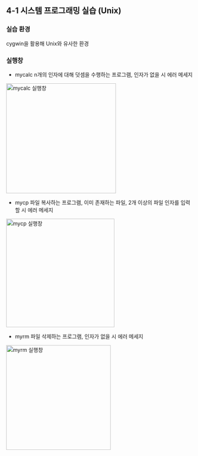 ## 4-1 시스템 프로그래밍 실습 (Unix)

### 실습 환경
cygwin을 활용해 Unix와 유사한 환경

### 실행창
- mycalc
n개의 인자에 대해 덧셈을 수행하는 프로그램, 인자가 없을 시 에러 메세지
<img width="294" alt="mycalc 실행창" src="https://user-images.githubusercontent.com/57944099/89161013-f5041c80-d5ac-11ea-8217-0408ac3f065c.PNG">

- mycp
파일 복사하는 프로그램, 이미 존재하는 파일, 2개 이상의 파일 인자를 입력할 시 에러 메세지
<img width="290" alt="mycp 실행창" src="https://user-images.githubusercontent.com/57944099/89161017-faf9fd80-d5ac-11ea-8f5d-9e7365926f9e.PNG">

- myrm
파일 삭제하는 프로그램, 인자가 없을 시 에러 메세지
<img width="280" alt="myrm 실행창" src="https://user-images.githubusercontent.com/57944099/89161026-ffbeb180-d5ac-11ea-899b-c3d6c096473d.PNG">
